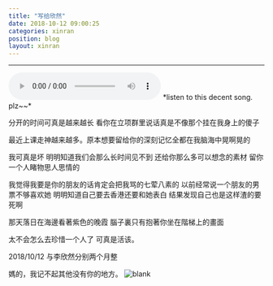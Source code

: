 ```yaml
---
title: "写给欣然"
date: 2018-10-12 09:00:25
categories: xinran
position: blog
layout: xinran
---
```


---

<audio controls="controls">
    <source src="http://music.163.com/song/media/outer/url?id=1409370633.mp3" type="audio/ogg">
    <source src="http://music.163.com/song/media/outer/url?id=1409370633.mp3" type="audio/mpeg">
<embed height="50" width="1500" src="http://music.163.com/song/media/outer/url?id=1409370633.mp3" />
</audio>
*listen to this decent song. plz~~*

分开的时间可真是越来越长
看你在立项群里说话真是不像那个挂在我身上的傻子

最近上课走神越来越多。原本想要留给你的深刻记忆全都在我脑海中晃啊晃的

我可真是坏 明明知道我们会那么长时间见不到 还给你那么多可以想念的素材 留你一个人睹物思人思情的

我觉得我要是你的朋友的话肯定会把我骂的七荤八素的 以前经常说一个朋友的男票不够喜欢她 明明知道自己要去香港还要和她表白 结果发现自己也是这样渣的要死啊

那天落日在海邊看著紫色的晚霞 腦子裏只有抱著你坐在階梯上的畫面

太不会怎么去珍惜一个人了
可真是活该。

2018/10/12 与李欣然分别两个月整

媽的，我记不起其他没有你的地方。
![blank](/assets/img/placeholder.png)